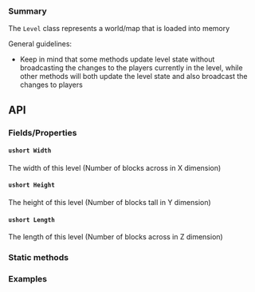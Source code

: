 ### Summary

The `Level` class represents a world/map that is loaded into memory

General guidelines:
- Keep in mind that some methods update level state without broadcasting the changes to the players currently in the level, while other methods will both update the level state and also broadcast the changes to players

## API

### Fields/Properties

#### `ushort Width` 

The width of this level (Number of blocks across in X dimension)

#### `ushort Height`

The height of this level (Number of blocks tall in Y dimension)

#### `ushort Length`

The length of this level (Number of blocks across in Z dimension)

### Static methods

### Examples

